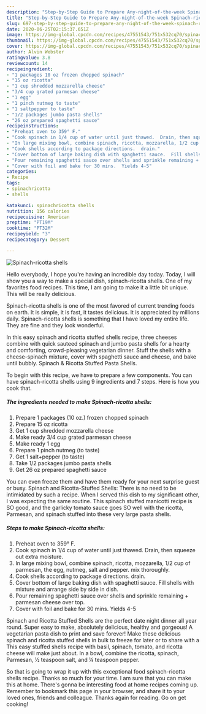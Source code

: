 ```yaml
---
description: "Step-by-Step Guide to Prepare Any-night-of-the-week Spinach-ricotta shells"
title: "Step-by-Step Guide to Prepare Any-night-of-the-week Spinach-ricotta shells"
slug: 697-step-by-step-guide-to-prepare-any-night-of-the-week-spinach-ricotta-shells
date: 2020-06-25T02:15:37.651Z
image: https://img-global.cpcdn.com/recipes/47551543/751x532cq70/spinach-ricotta-shells-recipe-main-photo.jpg
thumbnail: https://img-global.cpcdn.com/recipes/47551543/751x532cq70/spinach-ricotta-shells-recipe-main-photo.jpg
cover: https://img-global.cpcdn.com/recipes/47551543/751x532cq70/spinach-ricotta-shells-recipe-main-photo.jpg
author: Alvin Webster
ratingvalue: 3.8
reviewcount: 14
recipeingredient:
- "1 packages 10 oz frozen chopped spinach"
- "15 oz ricotta"
- "1 cup shredded mozzarella cheese"
- "3/4 cup grated parmesan cheese"
- "1 egg"
- "1 pinch nutmeg to taste"
- "1 saltpepper to taste"
- "1/2 packages jumbo pasta shells"
- "26 oz prepared spaghetti sauce"
recipeinstructions:
- "Preheat oven to 359° F."
- "Cook spinach in 1/4 cup of water until just thawed.  Drain, then squeeze out extra moisture."
- "In large mixing bowl, combine spinach, ricotta, mozzarella, 1/2 cup of parmesan, the egg, nutmeg, salt and pepper.  mix thoroughly."
- "Cook shells according to package directions.  drain."
- "Cover bottom of large baking dish with spaghetti sauce.  Fill shells with mixture and arrange side by side in dish."
- "Pour remaining spaghetti sauce over shells and sprinkle remaining + parmesan cheese over top."
- "Cover with foil and bake for 30 mins.  Yields 4-5"
categories:
- Recipe
tags:
- spinachricotta
- shells

katakunci: spinachricotta shells 
nutrition: 156 calories
recipecuisine: American
preptime: "PT19M"
cooktime: "PT32M"
recipeyield: "3"
recipecategory: Dessert

---
```



![Spinach-ricotta shells](https://img-global.cpcdn.com/recipes/47551543/751x532cq70/spinach-ricotta-shells-recipe-main-photo.jpg)

Hello everybody, I hope you're having an incredible day today. Today, I will show you a way to make a special dish, spinach-ricotta shells. One of my favorites food recipes. This time, I am going to make it a little bit unique. This will be really delicious.

Spinach-ricotta shells is one of the most favored of current trending foods on earth. It is simple, it is fast, it tastes delicious. It is appreciated by millions daily. Spinach-ricotta shells is something that I have loved my entire life. They are fine and they look wonderful.

In this easy spinach and ricotta stuffed shells recipe, three cheeses combine with quick sauteed spinach and jumbo pasta shells for a hearty and comforting, crowd-pleasing vegetarian dinner. Stuff the shells with a cheese-spinach mixture, cover with spaghetti sauce and cheese, and bake until bubbly. Spinach &amp; Ricotta Stuffed Pasta Shells.


To begin with this recipe, we have to prepare a few components. You can have spinach-ricotta shells using 9 ingredients and 7 steps. Here is how you cook that.

<!--inarticleads1-->

##### The ingredients needed to make Spinach-ricotta shells:

1. Prepare 1 packages (10 oz.) frozen chopped spinach
1. Prepare 15 oz ricotta
1. Get 1 cup shredded mozzarella cheese
1. Make ready 3/4 cup grated parmesan cheese
1. Make ready 1 egg
1. Prepare 1 pinch nutmeg (to taste)
1. Get 1 salt+pepper (to taste)
1. Take 1/2 packages jumbo pasta shells
1. Get 26 oz prepared spaghetti sauce


You can even freeze them and have them ready for your next surprise guest or busy. Spinach and Ricotta-Stuffed Shells: There is no need to be intimidated by such a recipe. When I served this dish to my significant other, I was expecting the same routine. This spinach stuffed manicotti recipe is SO good, and the garlicky tomato sauce goes SO well with the ricotta, Parmesan, and spinach stuffed into these very large pasta shells. 

<!--inarticleads2-->

##### Steps to make Spinach-ricotta shells:

1. Preheat oven to 359° F.
1. Cook spinach in 1/4 cup of water until just thawed.  Drain, then squeeze out extra moisture.
1. In large mixing bowl, combine spinach, ricotta, mozzarella, 1/2 cup of parmesan, the egg, nutmeg, salt and pepper.  mix thoroughly.
1. Cook shells according to package directions.  drain.
1. Cover bottom of large baking dish with spaghetti sauce.  Fill shells with mixture and arrange side by side in dish.
1. Pour remaining spaghetti sauce over shells and sprinkle remaining + parmesan cheese over top.
1. Cover with foil and bake for 30 mins.  Yields 4-5


Spinach and Ricotta Stuffed Shells are the perfect date night dinner all year round. Super easy to make, absolutely delicious, healthy and gorgeous! A vegetarian pasta dish to print and save forever! Make these delicious spinach and ricotta stuffed shells in bulk to freeze for later or to share with a This easy stuffed shells recipe with basil, spinach, tomato, and ricotta cheese will make just about. In a bowl, combine the ricotta, spinach, Parmesan, ½ teaspoon salt, and ¼ teaspoon pepper. 

So that is going to wrap it up with this exceptional food spinach-ricotta shells recipe. Thanks so much for your time. I am sure that you can make this at home. There's gonna be interesting food at home recipes coming up. Remember to bookmark this page in your browser, and share it to your loved ones, friends and colleague. Thanks again for reading. Go on get cooking!
